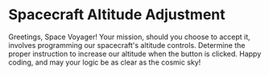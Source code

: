 # Spacecraft Altitude Adjustment

Greetings, Space Voyager! Your mission, should you choose to accept it, involves programming our spacecraft's altitude controls. Determine the proper instruction to increase our altitude when the button is clicked. Happy coding, and may your logic be as clear as the cosmic sky!